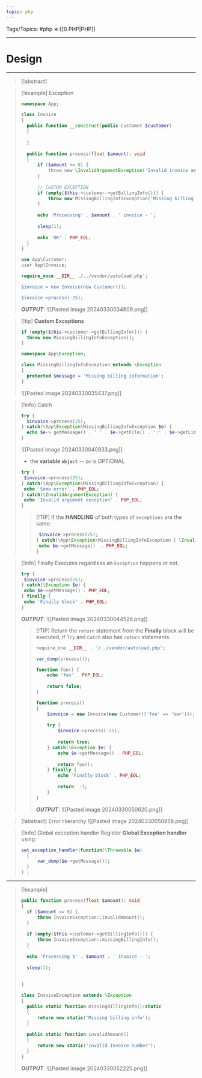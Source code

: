 ```yaml
---
topic: php
---
```



Tags/Topics: #php
∗:[[0 PHP|PHP]]

---
# Design

--- 
> [!abstract]


>[!example] Exception
>```php
>namespace App;
>
>class Invoice
>{
>	public function __construct(public Customer $customer)
>	{
>		
>	}
>	
>	public function process(float $amount): void
>	{
>		if ($amount <= 0) {
>			throw_new \InvalidArgumentException('Invalid invoice amount');
>		}
>		
>		// CUSTOM EXCEPTION
>		if (empty($this->customer->getBillingInfo())) {
>			throw new MissingBillingInfoException('Missing billing information');
>		}
>		
>		echo 'Processing' . $amount . ' invoice - ';
>		
>		sleep(1);
>		
>		echo 'OK' . PHP_EOL;
>	}
>}
>```
>
>```php
>use App\Customer;
>user App\Invoice;
>
>require_once __DIR__ ./../vendor/autoload.php';
>
>$invoice = new Invoice(new Customer());
>
>$invoice->process(-25);
>```
>___OUTPUT___:
>![[Pasted image 20240330034809.png]]


> [!tip] __Custom Exceptions__
> ```php
> if (empty($this->customer->getBillingInfo())) {
> 	throw new MissingBillingInfoException();
> }
> ```
> 
> ```php
> namespace App\Exception;
> 
> class MissingBillingInfoException extends \Exception
> {
> 	protected $message = 'Missing billing information';
> }
> ```
> ![[Pasted image 20240330035437.png]]


> [!info] Catch
> ```php
> try {
> 	$invoice->process(25);
> } catch(\App\Exception\MissingBillingInfoException $e) {
> 	echo $e-> getMessage() . ' ' . $e->getFile() . ':' . $e->getLine() . PHP_EOL;
> }
> ```
> ![[Pasted image 20240330040933.png]]
> - the __variable `object`__ -- `$e` is OPTIONAL
> 
>  ```php
> try {
> 	$invoice->process(25);
> } catch(\App\Exception\MissingBillingInfoException) {
> 	echo 'Some error' . PHP_EOL;
> } catch(\InvalidArgumentException) {
> 	echo 'Invalid argument exception' . PHP_EOL;
> }
> ```
>> [!TIP] If the __HANDLING__ of both types of `exceptions` are the same:
>> ```php
>> 	$invoice->process(25);
>> } catch(\App\Exception\MissingBillingInfoException | \InvalidArgumentException $e) {
>> 	echo $e->getMessage()  . PHP_EOL;
>>} 
>> ```

 >[!info] Finally
 >Executes regardless an `Exception` happens or not.
 >```php
 >try {
 >	$invoice->process(25);
 >} catch(\Exception $e) {
 >	echo $e->getMessage() . PHP_EOL;
 >} finally {
 >	echo 'Finally block' . PHP_EOL;
 >}
 >```
 >___OUTPUT___:
 >![[Pasted image 20240330044526.png]]
 >> [!TIP] Return 
 >> the `return` statement from the __Finally__ block will be executed,
 >> if `Try` and `Catch` also has `return` statements.
 >> ```php
 >> require_one __DIR__ . '/../vendor/autoload.php';
 >> 
 >> var_dump(process());
 >> 
 >> function foo() {
 >> 	echo 'foo' . PHP_EOL;
 >> 	
 >> 	return false;
 >> }
 >> 
 >> function process()
 >> {
 >> 	$invoice = new Invoice(new Customer(['foo' => 'bar']));
 >> 	
 >> 	try {
 >> 		$invoice->process(-25);
 >> 		
 >> 		return true;
 >> 	} catch(\Exception $e) {
 >> 		echo $e->getMessage() . PHP_EOL;
 >> 		
 >> 		return foo();
 >> 	} finally {
 >> 		echo 'Finally block' . PHP_EOL;
 >> 		
 >> 		return  -1;
 >> 	}
 >> }
 >> ```
 >> ___OUTPUT___:
 >> ![[Pasted image 20240330050620.png]]

> [!abstract] Error Hierarchy
> ![[Pasted image 20240330050958.png]]



> [!info] Global exception handler
> Register __Global Exception handler__ using:
> ```php
> set_exception_handler(function(\Throwable $e)
> 	{
> 		var_dump($e->getMessage());
> 	}
> ) ;
> ```

---
>[!example]
>```php
>public function process(float $amount): void
>{
>	if ($amount <= 0) {
>		throw InvoiceException::invalidAmount();
>	}
>	
>	if (empty($this->customer->getBillingInfo())) {
>		throw InvoiceException::missingBillingInfo();
>	}
>	
>	echo 'Processing $' . $amount . ' invoice - ';
>	
>	sleep(1);
>	
>	
>}
>```
>
>```php
>class InvoiceException extends \Exception
>{
>	public static function missingBIllingInfo():static
>	{
>		return new static('Missing billing info');
>	}
>	
>	public static function invalidAmount()
>	{
>		return new static('Invalid Invoice number');
>	}
>}
>```
>___OUTPUT___:
>![[Pasted image 20240330052225.png]]
